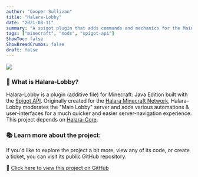 ```yaml
---
author: "Cooper Sullivan"
title: "Halara-Lobby"
date: "2021-08-11"
summary: "A spigot plugin that adds commands and mechanics for the Main Lobby on Halara Network."
tags: ["minecraft", "mods", "spigot-api"]
ShowToc: false
ShowBreadCrumbs: false
draft: false
---
```


![](/images/halara-plugins/orange.png)

### 📖 What is Halara-Lobby?
Halara-Lobby is a plugin (additive file) for Minecraft: Java Edition built with the [Spigot API](https://hub.spigotmc.org/stash/projects/SPIGOT).
Originally created for the [Halara Minecraft Network](https://mc.halara.net), Halara-Lobby moderates the "Main Lobby" server and adds various
automations & user-interfaces for a much quicker and easier server-navigation experience. This project depends on [Halara-Core](https://coopersully.me/projects/halara-core/).

### 📚 Learn more about the project:
If you'd like to explore the project a bit more, view any of its code, or create a ticket,
you can visit its public GitHub repository.

🔗 [Click here to view this project on GitHub](https://github.com/coopersully/halara-lobby)
